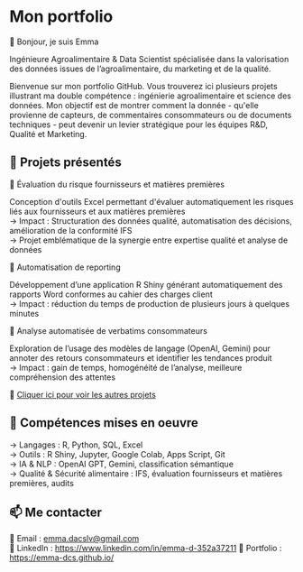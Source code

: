 # Mon portfolio
👋 Bonjour, je suis Emma

Ingénieure Agroalimentaire & Data Scientist spécialisée dans la valorisation des données issues de l’agroalimentaire, du marketing et de la qualité.

Bienvenue sur mon portfolio GitHub.
Vous trouverez ici plusieurs projets illustrant ma double compétence : ingénierie agroalimentaire et science des données.
Mon objectif est de montrer comment la donnée - qu'elle provienne de capteurs, de commentaires consommateurs ou de documents techniques - peut devenir un levier stratégique pour les équipes R&D, Qualité et Marketing.

## 🚀 Projets présentés 
🔹 Évaluation du risque fournisseurs et matières premières

Conception d'outils Excel permettant d'évaluer automatiquement les risques liés aux fournisseurs et aux matières premières  
→ Impact : Structuration des données qualité, automatisation des décisions, amélioration de la conformité IFS  
→ Projet emblématique de la synergie entre expertise qualité et analyse de données  

🔹 Automatisation de reporting

Développement d’une application R Shiny générant automatiquement des rapports Word conformes au cahier des charges client  
→ Impact : réduction du temps de production de plusieurs jours à quelques minutes

🔹 Analyse automatisée de verbatims consommateurs

Exploration de l’usage des modèles de langage (OpenAI, Gemini) pour annoter des retours consommateurs et identifier les tendances produit  
→ Impact : gain de temps, homogénéité de l’analyse, meilleure compréhension des attentes

🔹 [Cliquer ici pour voir les autres projets](https://emma-dcs.github.io/projets)

## 🧠 Compétences mises en oeuvre
→ Langages : R, Python, SQL, Excel  
→ Outils : R Shiny, Jupyter, Google Colab, Apps Script, Git  
→ IA & NLP : OpenAI GPT, Gemini, classification sémantique  
→ Qualité & Sécurité alimentaire : IFS, évaluation fournisseurs et matières premières, audits

## 📫 Me contacter

📩 Email : emma.dacslv@gmail.com  
💼 LinkedIn : https://www.linkedin.com/in/emma-d-352a37211
🔗 Portfolio : https://emma-dcs.github.io/ 
